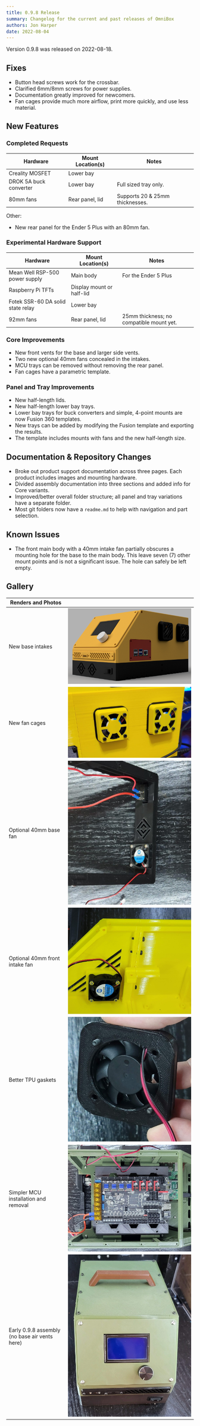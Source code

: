 ```yaml
---
title: 0.9.8 Release
summary: Changelog for the current and past releases of OmniBox
authors: Jon Harper
date: 2022-08-04
---
```


Version 0.9.8 was released on 2022-08-18.

## Fixes

- Button head screws work for the crossbar.
- Clarified 6mm/8mm screws for power supplies.
- Documentation greatly improved for newcomers.
- Fan cages provide much more airflow, print more quickly, and use less material.

## New Features

### Completed Requests

| Hardware | Mount Location(s) | Notes |
|----------|-------------------|-------|
| Creality MOSFET | Lower bay | |
| DROK 5A buck converter | Lower bay | Full sized tray only. |
| 80mm fans | Rear panel, lid | Supports 20 & 25mm thicknesses. |

Other:

- New rear panel for the Ender 5 Plus with an 80mm fan.

### Experimental Hardware Support

| Hardware | Mount Location(s) | Notes |
|----------|-------------------|-------|
| Mean Well RSP-500 power supply | Main body | For the Ender 5 Plus |
| Raspberry Pi TFTs | Display mount or half-lid | |
| Fotek SSR-60 DA solid state relay | Lower bay | |
| 92mm fans | Rear panel, lid | 25mm thickness; no compatible mount yet. |

### Core Improvements
- New front vents for the base and larger side vents.
- Two new optional 40mm fans concealed in the intakes.
- MCU trays can be removed without removing the rear panel.
- Fan cages have a parametric template.

### Panel and Tray Improvements
- New half-length lids.
- New half-length lower bay trays.
- Lower bay trays for buck converters and simple, 4-point mounts are now Fusion 360 templates.
- New trays can be added by modifying the Fusion template and exporting the results.
- The template includes mounts with fans and the new half-length size.

## Documentation & Repository Changes
- Broke out product support documentation across three pages. Each product includes images and mounting hardware.
- Divided assembly documentation into three sections and added info for Core variants.
- Improved/better overall folder structure; all panel and tray variations have a separate folder.
- Most git folders now have a `readme.md` to help with navigation and part selection.

## Known Issues

- The front main body with a 40mm intake fan partially obscures a mounting hole for the base to the main body. This leave seven (7) other mount points and is not a significant issue. The hole can safely be left empty.

## Gallery

| Renders and Photos        |   |
|---------------------------|---|
| New base intakes          | [![front right render][1]][1] |
| New fan cages             | [![side of case with two new fan cages attached][7]][7]
| Optional 40mm base fan    | [![hidden 40mm fan installed in the front base][5]][5]
| Optional 40mm front intake fan | [![hidden 40mm fan installed in the front main body intake][6]][6]
| Better TPU gaskets        | [![closeup of installed TPU gasket on fan and cage][2]][2] |
| Simpler MCU installation and removal | [![installed MCU tray][3]][3] |
| Early 0.9.8 assembly (no base air vents here) | [![oscar assembled][4]][4] |

[1]: ../img/gallery/0.9.8/front_right.png
[2]: ../img/gallery/0.9.8/gasket.jpg
[3]: ../img/gallery/0.9.8/mcu_tray.jpg
[4]: ../img/gallery/0.9.8/oscar_front.jpg
[5]: ../img/gallery/0.9.8/fan_base.jpg
[6]: ../img/gallery/0.9.8/fan_front.jpg
[7]: ../img/gallery/0.9.8/new_fan_cages.jpg